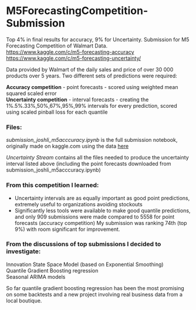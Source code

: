 # M5ForecastingCompetition-Submission
Top 4% in final results for accuracy, 9% for Uncertainty. Submission for M5 Forecasting Competition of Walmart Data.   
https://www.kaggle.com/c/m5-forecasting-accuracy  
https://www.kaggle.com/c/m5-forecasting-uncertainty/    

Data provided by Walmart of the daily sales and price of over 30 000 products over 5 years. Two different sets of predictions were required:    

**Accuracy competition** - point forecasts - scored using weighted mean squared scaled error  
**Uncertainty competition** - interval forecasts - creating the 1%.5%.33%,50%,67%,95%,99% intervals for every prediction, scored using scaled pinball loss for each quantile  

### Files:  
*submission_joshli_m5acccuracy.ipynb* is the full submission notebook, originally made on kaggle.com using the data [here](https://www.kaggle.com/c/m5-forecasting-accuracy/data)

*Uncertainty Stream* contains all the files needed to produce the uncertainty interval listed above (including the point forecasts downloaded from submission_joshli_m5acccuracy.ipynb)


### From this competition I learned:  
- Uncertainty intervals are as equally important as good point predictions, extremely useful to organizations avoiding stockouts  
- Significantly less tools were available to make good quantile predictions, and only 909 submissions were made compared to 5558 for point forecasts (accuracy competition)  My submission was ranking 74th (top 9%) with room significant for improvement. 

### From the discussions of top submissions I decided to investigate:  
  Innovation State Space Model (based on Exponential Smoothing)   
  Quantile Gradient Boosting regression  
  Seasonal ARIMA models  

So far quantile gradient boosting regression has been the most promising on some backtests and a new project involving real business data from a local boutique. 

